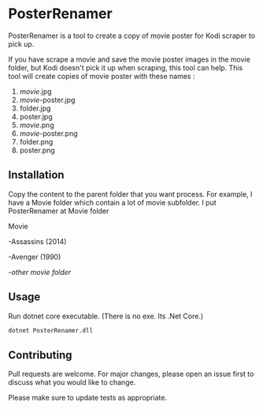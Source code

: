 # PosterRenamer

PosterRenamer is a tool to create a copy of movie poster for Kodi scraper to pick up.

If you have scrape a movie and save the movie poster images in the movie folder, but Kodi doesn't pick it up when scraping, this tool can help. This tool will create copies of movie poster with these names :

1. *movie*.jpg
1. *movie*-poster.jpg
1. folder.jpg
1. poster.jpg
1. *movie*.png
1. *movie*-poster.png
1. folder.png
1. poster.png

## Installation

Copy the content to the parent folder that you want process. For example, I have a Movie folder which contain a lot of movie subfolder. I put PosterRenamer at Movie folder

Movie

-Assassins (2014)

-Avenger (1990)

-*other movie folder*

## Usage

Run dotnet core executable. (There is no exe. Its .Net Core.)

```bash
dotnet PosterRenamer.dll
```

## Contributing
Pull requests are welcome. For major changes, please open an issue first to discuss what you would like to change.

Please make sure to update tests as appropriate.
